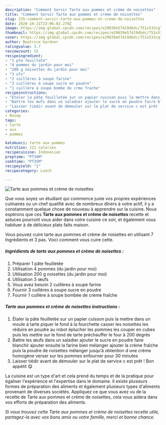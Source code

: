 ```yaml
---
description: "Comment Servir Tarte aux pommes et crème de noisettes"
title: "Comment Servir Tarte aux pommes et crème de noisettes"
slug: 135-comment-servir-tarte-aux-pommes-et-creme-de-noisettes
date: 2020-10-21T23:06:03.270Z
image: https://img-global.cpcdn.com/recipes/e29039e57419dbdc/751x532cq70/tarte-aux-pommes-et-creme-de-noisettes-photo-principale-de-la-recette.jpg
thumbnail: https://img-global.cpcdn.com/recipes/e29039e57419dbdc/751x532cq70/tarte-aux-pommes-et-creme-de-noisettes-photo-principale-de-la-recette.jpg
cover: https://img-global.cpcdn.com/recipes/e29039e57419dbdc/751x532cq70/tarte-aux-pommes-et-creme-de-noisettes-photo-principale-de-la-recette.jpg
author: Beatrice Gardner
ratingvalue: 3.7
reviewcount: 15
recipeingredient:
- "1 pte feuillete"
- "4 pommes du jardin pour moi"
- "200 g noisettes du jardin pour moi"
- "3 ufs"
- "2 cuillères à soupe farine"
- "3 cuillères à soupe sucre en poudre"
- "1 cuillère à soupe bombe de crme frache"
recipeinstructions:
- "Étaler la pâte feuilletée sur un papier cuisson puis la mettre dans un moule à tarte piquer le fond à la fourchette casser les noisettes les réduire en poudre au robot éplucher les pommes les couper en cubes puis les mettre sur le fond de tarte préchauffer le four à 200 degrés"
- "Battre les œufs dans un saladier ajouter le sucre en poudre faire blanchir ajouter ensuite la farine bien mélanger ajouter la crème fraîche puis la poudre de noisettes mélanger jusqu’à obtention d une crème homogène verser sur les pommes enfourner pour 30 minutes"
- "Laisser tiédir avant de démouler sur le plat de service c est prêt ! Bon appétit 😋"
categories:
- Resep
tags:
- tarte
- aux
- pommes

katakunci: tarte aux pommes 
nutrition: 121 calories
recipecuisine: Indonesian
preptime: "PT34M"
cooktime: "PT35M"
recipeyield: "1"
recipecategory: Lunch

---
```



![Tarte aux pommes et crème de noisettes](https://img-global.cpcdn.com/recipes/e29039e57419dbdc/751x532cq70/tarte-aux-pommes-et-creme-de-noisettes-photo-principale-de-la-recette.jpg)

Que vous soyez un étudiant qui commence juste vos propres expériences culinaires ou un chef qualifié avec de nombreux dîners à votre actif, il y a constamment quelque chose de nouveau à apprendre sur la cuisine. Nous espérons que ces <strong> Tarte aux pommes et crème de noisettes </strong> recette et astuces pourront vous aider dans votre cuisine ce soir, et également vous habituer à de délicieux plats faits maison.

<!--inarticleads1-->

Vous pouvez cuire tarte aux pommes et crème de noisettes en utilisant 7 Ingrédients et 3 pas. Voici comment vous cuire cette.

##### Ingrédients de tarte aux pommes et crème de noisettes :

1. Préparer 1 pâte feuilletée
1. Utilisation 4 pommes (du jardin pour moi)
1. Utilisation 200 g noisettes (du jardin pour moi)
1. Utilisation 3 œufs
1. Vous avez besoin 2 cuillères à soupe farine
1. Fournir 3 cuillères à soupe sucre en poudre
1. Fournir 1 cuillère à soupe bombée de crème fraîche




<!--inarticleads2-->

##### Tarte aux pommes et crème de noisettes instructions :

1. Étaler la pâte feuilletée sur un papier cuisson puis la mettre dans un moule à tarte piquer le fond à la fourchette casser les noisettes les réduire en poudre au robot éplucher les pommes les couper en cubes puis les mettre sur le fond de tarte préchauffer le four à 200 degrés
1. Battre les œufs dans un saladier ajouter le sucre en poudre faire blanchir ajouter ensuite la farine bien mélanger ajouter la crème fraîche puis la poudre de noisettes mélanger jusqu’à obtention d une crème homogène verser sur les pommes enfourner pour 30 minutes
1. Laisser tiédir avant de démouler sur le plat de service c est prêt ! Bon appétit 😋




<!--inarticleads1-->

<p>
La cuisine est un type d'art et cela prend du temps et de la pratique pour égaliser l'expérience et l'expertise dans le domaine. Il existe plusieurs formes de préparation des aliments et également plusieurs types d'aliments provenant de diverses sociétés. Appliquez ce que vous avez vu de la recette de Tarte aux pommes et crème de noisettes, cela vous aidera dans vos efforts de préparation des aliments.
</p>

<p>
<i>Si vous trouvez cette Tarte aux pommes et crème de noisettes recette utile, partagez-la avec vos bons amis ou votre famille, merci et bonne chance.</i>
</p>
